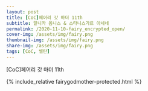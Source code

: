 ```yaml
---
layout: post
title: [CoC]페어리 갓 마더 11th
subtitle: 알니카 옴니스 & 스타니스가르 아세네
permalink: /2020-11-10-fairy_encrypted_open/
cover-img: /assets/img/fairy.png
thumbnail-img: /assets/img/fairy.png
share-img: /assets/img/fairy.png
tags: [CoC, 벨탄]
---
```

 
[CoC]페어리 갓 마더 11th

{% include_relative fairygodmother-protected.html %}
